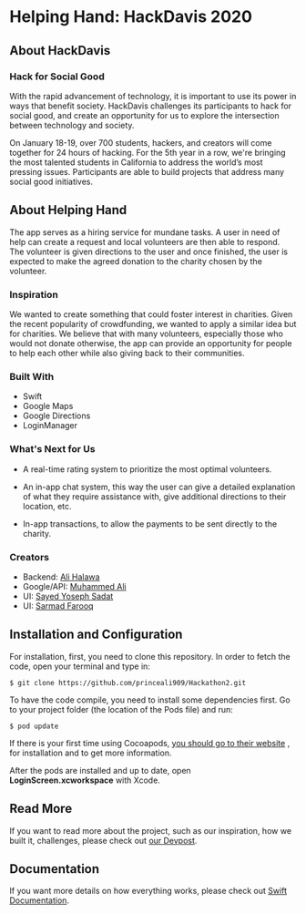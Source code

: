 # Helping Hand: HackDavis 2020

## About HackDavis

### Hack for Social Good

With the rapid advancement of technology, it is important to use its power in ways that benefit society. HackDavis challenges its participants to hack for social good, and create an opportunity for us to explore the intersection between technology and society.

On January 18-19, over 700 students, hackers, and creators will come together for 24 hours of hacking. For the 5th year in a row, we're bringing the most talented students in California to address the world’s most pressing issues. Participants are able to build projects that address many social good initiatives.

## About Helping Hand

The app serves as a hiring service for mundane tasks. A user in need of help can create a request and local volunteers are then able to respond. The volunteer is given directions to the user and once finished, the user is expected to make the agreed donation to the charity chosen by the volunteer.

### Inspiration

We wanted to create something that could foster interest in charities. Given the recent popularity of crowdfunding, we wanted to apply a similar idea but for charities. We believe that with many volunteers, especially those who would not donate otherwise, the app can provide an opportunity for people to help each other while also giving back to their communities.

### Built With

- Swift 
- Google Maps 
- Google Directions
- LoginManager

### What's Next for Us

- A real-time rating system to prioritize the most optimal volunteers. 

- An in-app chat system, this way the user can give a detailed explanation of what they require assistance with, give additional directions to their location, etc.

- In-app transactions, to allow the payments to be sent directly to the charity.

### Creators

- Backend: <a href="https://github.com/princeali909">Ali Halawa</a>
- Google/API: <a href="https://github.com/muhammedali360">Muhammed Ali</a>
- UI: <a href= "https://github.com/sysadat">Sayed Yoseph Sadat</a>
- UI: <a href="https://github.com/sarmadf">Sarmad Farooq</a>

## Installation and Configuration

For installation, first, you need to clone this repository. In order to fetch the code, open your terminal and type in:

```
$ git clone https://github.com/princeali909/Hackathon2.git

```

To have the code compile, you need to install some dependencies first. Go to your project folder (the location of the Pods file) and run:

```
$ pod update
```

If there is your first time using Cocoapods, <a href="https://guides.cocoapods.org/using/getting-started.html">you should go to their website</a> , for installation and to get more information.

After the pods are installed and up to date, open <b>LoginScreen.xcworkspace</b> with Xcode.

## Read More 

If you want to read more about the project, such as our inspiration, how we built it, challenges, please check out <a href="https://devpost.com/software/helping-hand-stgbry">our Devpost</a>.

## Documentation

If you want more details on how everything works, please check out <a href = "https://developer.apple.com/documentation/swift">Swift Documentation</a>.


